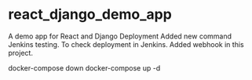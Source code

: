 # react_django_demo_app
A demo app for React and Django Deployment
Added new command
Jenkins testing. To check deployment in Jenkins. Added webhook in this project.

docker-compose down
docker-compose up -d

